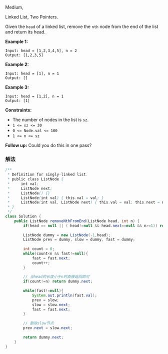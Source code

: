 Medium,  

Linked List, Two  Pointers.

Given the `head` of a linked list, remove the `nth` node from the end of the list and return its head.

**Example 1:**
```
Input: head = [1,2,3,4,5], n = 2
Output: [1,2,3,5]
```
**Example 2:**
```
Input: head = [1], n = 1
Output: []
```
**Example 3:**
```
Input: head = [1,2], n = 1
Output: [1]
```
**Constraints:**

- The number of nodes in the list is `sz`.
- `1 <= sz <= 30`
- `0 <= Node.val <= 100`
- `1 <= n <= sz`

**Follow up:** Could you do this in one pass?

### 解法

```java
/**
 * Definition for singly-linked list.
 * public class ListNode {
 *     int val;
 *     ListNode next;
 *     ListNode() {}
 *     ListNode(int val) { this.val = val; }
 *     ListNode(int val, ListNode next) { this.val = val; this.next = next; }
 * }
 */
class Solution {
    public ListNode removeNthFromEnd(ListNode head, int n) {
        if(head == null || ( head!=null && head.next==null && n>=1)) return null;
        
        ListNode dummy = new ListNode(-1,head);
        ListNode prev = dummy, slow = dummy, fast = dummy;
        
        int count = 0;
        while(count<n && fast!=null){
            fast = fast.next;
            count++;
        }
        
        // 当head的长度小于n时直接返回即可
        if(count!=n) return dummy.next;
        
        while(fast!=null){
            System.out.println(fast.val);
            prev = slow;
            slow = slow.next;
            fast = fast.next;
        }
        
        // 删除slow节点
        prev.next = slow.next;
        
        return dummy.next;
    }
}
```